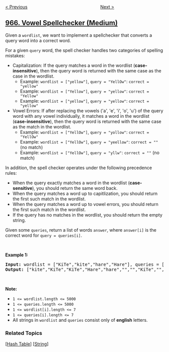 <!--|This file generated by command(leetcode description); DO NOT EDIT.    |-->
<!--+----------------------------------------------------------------------+-->
<!--|@author    openset <openset.wang@gmail.com>                           |-->
<!--|@link      https://github.com/openset                                 |-->
<!--|@home      https://github.com/tonymontaro/leetcode-hints                        |-->
<!--+----------------------------------------------------------------------+-->

[< Previous](https://github.com/tonymontaro/leetcode-hints/tree/master/problems/univalued-binary-tree "Univalued Binary Tree")
　　　　　　　　　　　　　　　　
[Next >](https://github.com/tonymontaro/leetcode-hints/tree/master/problems/numbers-with-same-consecutive-differences "Numbers With Same Consecutive Differences")

## [966. Vowel Spellchecker (Medium)](https://leetcode.com/problems/vowel-spellchecker "元音拼写检查器")

<p>Given a&nbsp;<code>wordlist</code>, we want to implement a spellchecker that converts a query word into a correct word.</p>

<p>For a given <code>query</code> word, the spell checker handles two categories of spelling mistakes:</p>

<ul>
	<li>Capitalization: If the query matches a word in the wordlist (<strong>case-insensitive</strong>), then the query word is returned with the same case as the case in the wordlist.
	<ul>
		<li>Example: <code>wordlist = [&quot;yellow&quot;]</code>, <code>query = &quot;YellOw&quot;</code>: <code>correct = &quot;yellow&quot;</code></li>
		<li>Example: <code>wordlist = [&quot;Yellow&quot;]</code>, <code>query = &quot;yellow&quot;</code>: <code>correct = &quot;Yellow&quot;</code></li>
		<li>Example: <code>wordlist = [&quot;yellow&quot;]</code>, <code>query = &quot;yellow&quot;</code>: <code>correct = &quot;yellow&quot;</code></li>
	</ul>
	</li>
	<li>Vowel Errors: If after replacing the vowels (&#39;a&#39;, &#39;e&#39;, &#39;i&#39;, &#39;o&#39;, &#39;u&#39;) of the query word with any vowel individually, it matches a word in the wordlist (<strong>case-insensitive</strong>), then the query word is returned with the same case as the match in the wordlist.
	<ul>
		<li>Example: <code>wordlist = [&quot;YellOw&quot;]</code>, <code>query = &quot;yollow&quot;</code>: <code>correct = &quot;YellOw&quot;</code></li>
		<li>Example: <code>wordlist = [&quot;YellOw&quot;]</code>, <code>query = &quot;yeellow&quot;</code>: <code>correct = &quot;&quot;</code> (no match)</li>
		<li>Example: <code>wordlist = [&quot;YellOw&quot;]</code>, <code>query = &quot;yllw&quot;</code>: <code>correct = &quot;&quot;</code> (no match)</li>
	</ul>
	</li>
</ul>

<p>In addition, the spell checker operates under the following precedence rules:</p>

<ul>
	<li>When the query exactly matches a word in the wordlist (<strong>case-sensitive</strong>), you should return the same word back.</li>
	<li>When the query matches a word up to capitlization, you should return the first such match in the wordlist.</li>
	<li>When the query matches a word up to vowel errors, you should return the first such match in the wordlist.</li>
	<li>If the query has no matches in the wordlist, you should return the empty string.</li>
</ul>

<p>Given some <code>queries</code>, return a&nbsp;list of words <code>answer</code>, where <code>answer[i]</code>&nbsp;is&nbsp;the correct word for <code>query = queries[i]</code>.</p>

<p>&nbsp;</p>

<p><strong>Example 1:</strong></p>

<pre>
<strong>Input: </strong>wordlist = <span id="example-input-1-1">[&quot;KiTe&quot;,&quot;kite&quot;,&quot;hare&quot;,&quot;Hare&quot;]</span>, queries = <span id="example-input-1-2">[&quot;kite&quot;,&quot;Kite&quot;,&quot;KiTe&quot;,&quot;Hare&quot;,&quot;HARE&quot;,&quot;Hear&quot;,&quot;hear&quot;,&quot;keti&quot;,&quot;keet&quot;,&quot;keto&quot;]</span>
<strong>Output: </strong><span id="example-output-1">[&quot;kite&quot;,&quot;KiTe&quot;,&quot;KiTe&quot;,&quot;Hare&quot;,&quot;hare&quot;,&quot;&quot;,&quot;&quot;,&quot;KiTe&quot;,&quot;&quot;,&quot;KiTe&quot;]</span></pre>

<p>&nbsp;</p>

<p><strong>Note:</strong></p>

<ul>
	<li><code>1 &lt;= wordlist.length &lt;= 5000</code></li>
	<li><code>1 &lt;= queries.length &lt;= 5000</code></li>
	<li><code>1 &lt;= wordlist[i].length &lt;= 7</code></li>
	<li><code>1 &lt;= queries[i].length &lt;= 7</code></li>
	<li>All strings in <code>wordlist</code> and <code>queries</code> consist only of <strong>english</strong>&nbsp;letters.</li>
</ul>

### Related Topics
  [[Hash Table](https://github.com/tonymontaro/leetcode-hints/tree/master/tag/hash-table/README.md)]
  [[String](https://github.com/tonymontaro/leetcode-hints/tree/master/tag/string/README.md)]
